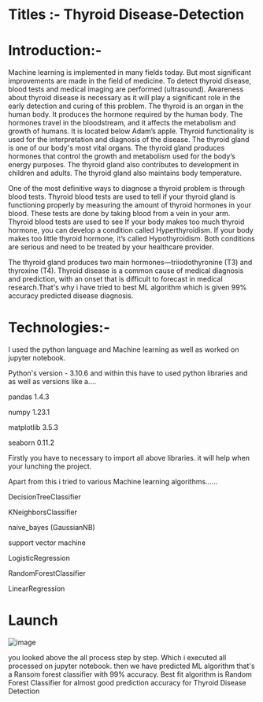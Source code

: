 #  Titles :- Thyroid Disease-Detection
# Introduction:- 
Machine learning is implemented in many fields today. But most significant improvements are made in the field of 
medicine. To detect thyroid disease, blood tests and medical imaging are performed (ultrasound). Awareness about thyroid 
disease is necessary as it will play a significant role in the early detection and curing of this problem. The thyroid is an organ 
in the human body. It produces the hormone required by the human body. The hormones travel in the bloodstream, and it 
affects the metabolism and growth of humans. It is located below Adam’s apple. Thyroid functionality is used for the 
interpretation and diagnosis of the disease. The thyroid gland is one of our body's most vital organs.
The thyroid gland produces hormones that control the growth and metabolism 
used for the body’s energy purposes. The thyroid gland also contributes to development in children and adults. The thyroid 
gland also maintains body temperature. 

One of the most definitive ways to diagnose a thyroid problem is through blood tests. 
Thyroid blood tests are used to tell if your thyroid gland is functioning properly by measuring the amount of 
thyroid hormones in your blood. These tests are done by taking blood from a vein in your arm. Thyroid blood tests are 
used to see If your body makes too much thyroid hormone, you can develop a condition called Hyperthyroidism. If your 
body makes too little thyroid hormone, it’s called Hypothyroidism. Both conditions are serious and need to be treated 
by your healthcare provider. 

The thyroid gland produces two main hormones—triiodothyronine (T3) and thyroxine (T4). Thyroid disease is a common cause of
medical diagnosis and prediction, with an onset that is difficult to forecast in medical research.That's why i have tried to best ML algorithm which is 
given 99% accuracy predicted disease diagnosis.

# Technologies:-
I used the python language and Machine learning as well as worked on jupyter notebook.

Python's version - 3.10.6 
and within this have to used python libraries and as well as versions like a.... 

pandas      1.4.3

numpy       1.23.1

matplotlib  3.5.3

seaborn     0.11.2

Firstly you have to necessary to import all above libraries. it will help when your lunching the project.

Apart from this i tried to various Machine learning algorithms......

DecisionTreeClassifier

KNeighborsClassifier

naive_bayes (GaussianNB)

support vector machine

LogisticRegression

RandomForestClassifier

LinearRegression

# Launch
![image](https://user-images.githubusercontent.com/106155354/184474198-7173276d-58f2-486d-81b7-10189e2cbbeb.png)

you looked above the all process step by step. Which i executed all processed on jupyter notebook. then we have predicted ML algorithm that's a Ransom forest classifier with 99% accuracy. Best fit algorithm is Random Forest Classifier for 
almost good prediction accuracy for Thyroid Disease Detection











